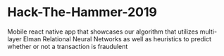 # Hack-The-Hammer-2019
Mobile react native app that showcases our algorithm that utilizes multi-layer Elman Relational Neural Networks as well as heuristics to predict whether or not a transaction is fraudulent
